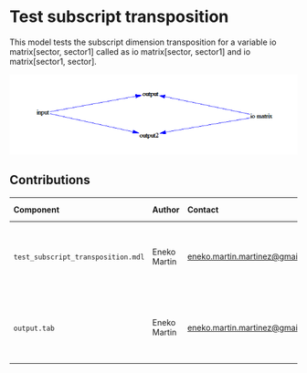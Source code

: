 Test subscript transposition
============================

This model tests the subscript dimension transposition for a variable io matrix[sector, sector1] called as io matrix[sector, sector1] and io matrix[sector1, sector].

![Vensim screenshot](vensim_screenshot.png)

Contributions
-------------

| Component                          | Author       | Contact                         | Date     | Software Version                                     |
|:---------------------------------- |:------------ |:------------------------------- |:-------- |:---------------------------------------------------- |
| `test_subscript_transposition.mdl` | Eneko Martin | eneko.martin.martinez@gmail.com | 12/02/20 | Vensim DSS for Windows 7.3.4 single precision (x32)  |
| `output.tab `                      | Eneko Martin | eneko.martin.martinez@gmail.com | 12/02/20 | Vensim DSS for Windows 7.3.4 single precision (x32)  |
